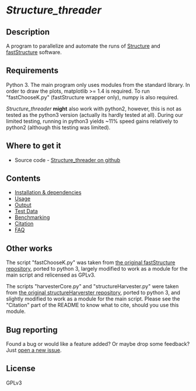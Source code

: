 # *Structure_threader*

## Description
A program to parallelize and automate the runs of [Structure](http://pritchardlab.stanford.edu/structure.html) and [fastStructure](https://rajanil.github.io/fastStructure/) software.


## Requirements
Python 3. The main program only uses modules from the standard library.
In order to draw the plots, matplotlib >= 1.4 is required.
To run "fastChooseK.py" (fastStructure wrapper only), numpy is also required.

*Structure_threader* **might** also work with python2, however, this is not as tested as the python3 version (actually its hardly tested at all). During our limited testing, running in python3 yields ~11% speed gains relatively to python2 (although this testing was limited).


## Where to get it
* Source code - [Structure_threader on github](https://github.com/StuntsPT/Structure_threader)


## Contents
* [Installation & dependencies](install.md)
* [Usage](usage.md)
* [Output](output.md)
* [Test Data](test_data.md)
* [Benchmarking](benckmark.md)
* [Citation](citation.md)
* [FAQ](faq.md)


## Other works
The script "fastChooseK.py" was taken from [the original fastStructure repository](https://github.com/rajanil/fastStructure), ported to python 3, largely modified to work as a module for the main script and relicensed as GPLv3.

The scripts "harvesterCore.py" and "structureHarvester.py" were taken from [the original structureHarverster repository](https://github.com/dentearl/structureHarvester), ported to python 3, and slightly modified to work as a module for the main script. Please see the "Citation" part of the README to know what to cite, should you use this module.


## Bug reporting
Found a bug or would like a feature added? Or maybe drop some feedback?
Just [open a new issue](https://github.com/StuntsPT/Structure_threader/issues/new).


## License
GPLv3
